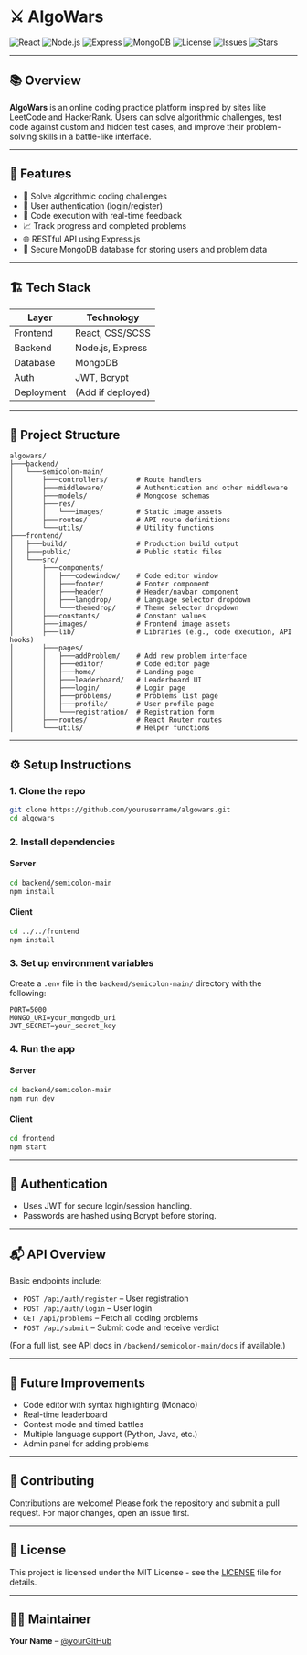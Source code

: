 # ⚔️ AlgoWars

![React](https://img.shields.io/badge/Frontend-React-blue?logo=react)
![Node.js](https://img.shields.io/badge/Backend-Node.js-green?logo=node.js)
![Express](https://img.shields.io/badge/API-Express.js-lightgrey?logo=express)
![MongoDB](https://img.shields.io/badge/Database-MongoDB-brightgreen?logo=mongodb)
![License](https://img.shields.io/badge/License-MIT-yellow.svg)
![Issues](https://img.shields.io/github/issues/yourusername/algowars)
![Stars](https://img.shields.io/github/stars/yourusername/algowars?style=social)

---

## 📚 Overview

**AlgoWars** is an online coding practice platform inspired by sites like LeetCode and HackerRank. Users can solve algorithmic challenges, test code against custom and hidden test cases, and improve their problem-solving skills in a battle-like interface.

---

## 🚀 Features

- 🧠 Solve algorithmic coding challenges  
- 👥 User authentication (login/register)  
- 💾 Code execution with real-time feedback  
- 📈 Track progress and completed problems  
- 🌐 RESTful API using Express.js  
- 🔐 Secure MongoDB database for storing users and problem data  

---

## 🏗️ Tech Stack

| Layer       | Technology        |
|-------------|-------------------|
| Frontend    | React, CSS/SCSS   |
| Backend     | Node.js, Express  |
| Database    | MongoDB           |
| Auth        | JWT, Bcrypt       |
| Deployment  | (Add if deployed) |

---

## 📁 Project Structure

```
algowars/
├───backend/
│   └───semicolon-main/
│       ├───controllers/       # Route handlers
│       ├───middleware/        # Authentication and other middleware
│       ├───models/            # Mongoose schemas
│       ├───res/
│       │   └───images/        # Static image assets
│       ├───routes/            # API route definitions
│       └───utils/             # Utility functions
├───frontend/
│   ├───build/                 # Production build output
│   ├───public/                # Public static files
│   └───src/
│       ├───components/
│       │   ├───codewindow/    # Code editor window
│       │   ├───footer/        # Footer component
│       │   ├───header/        # Header/navbar component
│       │   ├───langdrop/      # Language selector dropdown
│       │   └───themedrop/     # Theme selector dropdown
│       ├───constants/         # Constant values
│       ├───images/            # Frontend image assets
│       ├───lib/               # Libraries (e.g., code execution, API hooks)
│       ├───pages/
│       │   ├───addProblem/    # Add new problem interface
│       │   ├───editor/        # Code editor page
│       │   ├───home/          # Landing page
│       │   ├───leaderboard/   # Leaderboard UI
│       │   ├───login/         # Login page
│       │   ├───problems/      # Problems list page
│       │   ├───profile/       # User profile page
│       │   └───registration/  # Registration form
│       ├───routes/            # React Router routes
│       └───utils/             # Helper functions
```

---

## ⚙️ Setup Instructions

### 1. Clone the repo

```bash
git clone https://github.com/yourusername/algowars.git
cd algowars
```

### 2. Install dependencies

#### Server

```bash
cd backend/semicolon-main
npm install
```

#### Client

```bash
cd ../../frontend
npm install
```

### 3. Set up environment variables

Create a `.env` file in the `backend/semicolon-main/` directory with the following:

```
PORT=5000
MONGO_URI=your_mongodb_uri
JWT_SECRET=your_secret_key
```

### 4. Run the app

#### Server

```bash
cd backend/semicolon-main
npm run dev
```

#### Client

```bash
cd frontend
npm start
```

---

## 🔐 Authentication

- Uses JWT for secure login/session handling.  
- Passwords are hashed using Bcrypt before storing.

---

## 📬 API Overview

Basic endpoints include:

- `POST /api/auth/register` – User registration  
- `POST /api/auth/login` – User login  
- `GET /api/problems` – Fetch all coding problems  
- `POST /api/submit` – Submit code and receive verdict  

(For a full list, see API docs in `/backend/semicolon-main/docs` if available.)

---

## 🎯 Future Improvements

- Code editor with syntax highlighting (Monaco)  
- Real-time leaderboard  
- Contest mode and timed battles  
- Multiple language support (Python, Java, etc.)  
- Admin panel for adding problems  

---

## 🙌 Contributing

Contributions are welcome! Please fork the repository and submit a pull request. For major changes, open an issue first.

---

## 📄 License

This project is licensed under the MIT License - see the [LICENSE](LICENSE) file for details.

---

## 👨‍💻 Maintainer

**Your Name** – [@yourGitHub](https://github.com/yourusername)